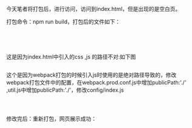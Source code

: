<div id="article_content" class="article_content clearfix">
                                                <div class="article-copyright">
                <span class="creativecommons">
                <a rel="license" href="http://creativecommons.org/licenses/by-sa/4.0/">
                    </a>
            <span><a href="http://creativecommons.org/licenses/by-sa/4.0/" target="_blank" rel="noopener"></a></span>
               <div class="article-source-link2222">
                    <a href="https://blog.csdn.net/zh127368zh/article/details/81023438"></a>
                </div>
            </span>
                    </div>
                                                    <link rel="stylesheet" href="https://csdnimg.cn/release/phoenix/template/css/ck_htmledit_views-3019150162.css">
                                        <link rel="stylesheet" href="https://csdnimg.cn/release/phoenix/template/css/ck_htmledit_views-3019150162.css">
                <div class="htmledit_views" id="content_views">
                                            <p>今天笔者将打包后，进行访问，访问到index.html，但是出现的是空白页。</p><p>打包命令：npm run build，打包后的文件如下：</p><p><img src="https://img-blog.csdn.net/20180712222332693?watermark/2/text/aHR0cHM6Ly9ibG9nLmNzZG4ubmV0L3poMTI3MzY4emg=/font/5a6L5L2T/fontsize/400/fill/I0JBQkFCMA==/dissolve/70" alt=""><br></p><p><img src="https://img-blog.csdn.net/20180712223337191?watermark/2/text/aHR0cHM6Ly9ibG9nLmNzZG4ubmV0L3poMTI3MzY4emg=/font/5a6L5L2T/fontsize/400/fill/I0JBQkFCMA==/dissolve/70" alt=""><br></p><p><br></p><p>这是因为index.html中引入的css ,js 的路径不对:如下图</p><p><img src="https://img-blog.csdn.net/20180712223456397?watermark/2/text/aHR0cHM6Ly9ibG9nLmNzZG4ubmV0L3poMTI3MzY4emg=/font/5a6L5L2T/fontsize/400/fill/I0JBQkFCMA==/dissolve/70" alt=""><br></p><p>这个是因为webpack打包的时候引入js时使用的是绝对路径导致的，修改webpack打包文件中的配置，在webpack.prod.conf.js中增加publicPath:'./' ,util.js中增加publicPath:'./'，修改config/index.js</p><p><img src="https://img-blog.csdn.net/2018071222422184?watermark/2/text/aHR0cHM6Ly9ibG9nLmNzZG4ubmV0L3poMTI3MzY4emg=/font/5a6L5L2T/fontsize/400/fill/I0JBQkFCMA==/dissolve/70" alt=""><br></p><p><img src="https://img-blog.csdn.net/20180712223732400?watermark/2/text/aHR0cHM6Ly9ibG9nLmNzZG4ubmV0L3poMTI3MzY4emg=/font/5a6L5L2T/fontsize/400/fill/I0JBQkFCMA==/dissolve/70" alt=""><br></p><p><img src="https://img-blog.csdn.net/20180712224327381?watermark/2/text/aHR0cHM6Ly9ibG9nLmNzZG4ubmV0L3poMTI3MzY4emg=/font/5a6L5L2T/fontsize/400/fill/I0JBQkFCMA==/dissolve/70" alt=""><br></p><p>修改完后：重新打包，网页展示成功：</p><p><br></p><p><br></p>                                    </div>
                    </div>